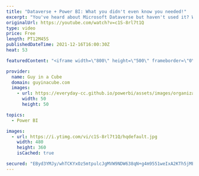 ```yaml
---
title: "Dataverse + Power BI: What you didn't even know you needed!"
excerpt: "You've heard about Microsoft Dataverse but haven't used it? Want to know more about it and how it relates to Power BI? Scott Sewell from the Power BI CAT team is here to help!  Connect with Scott: Twitter: https://twitter.com/scottsewell LinkedIn: https://www.linkedin.com/in/mscottsewell/  📢 Become"
originalUrl: https://youtube.com/watch?v=c1S-8rl7t1Q
type: video
price: Free
length: PT12M45S
publishedDateTime: 2021-12-16T16:00:30Z
heat: 53

featuredContent: "<iframe width=\"800\" height=\"500\" frameborder=\"0\" src=\"https://www.youtube.com/embed/c1S-8rl7t1Q\" allow=\"accelerometer; autoplay; encrypted-media; gyroscope; picture-in-picture\" allowfullscreen></iframe>"

provider:
  name: Guy in a Cube
  domain: guyinacube.com
  images:
    - url: https://everyday-cc.github.io/powerbi/assets/images/organizations/guyinacube.com-50x50.jpg
      width: 50
      height: 50

topics:
  - Power BI

images:
  - url: https://i.ytimg.com/vi/c1S-8rl7t1Q/hqdefault.jpg
    width: 480
    height: 360
    isCached: true

secured: "EByd3YMJy/whTCKYxOz5mtpulcJgMVW9NDW638qN+g4m9551weIxA2KTh5jMEokaBOyoNNM/cLUPwcLKOEWEXQuWiBrXxELRhyhMI/zvP7UGP65a/nbrm/ynKUQV5TApOr+cm+z4B/gBjPQtV4u6tLkvLKLZRRw+dWs4rPBLgGkWuyO4evgXPukjgbiqv4fZeyJNDDgROjg6ebwgjKk0kVf4FHICooPg75fg2GbBbOjglxHQ6fUzgh1hB3Oklt2mWVnRiItJaiznEeRmdLWRi2rE5Mq+mm6KLFeOoTE3G5AYj+Uh7wHAty23hXZOCUK4XF9ytnb52GpkjiKm/RiqQrHJK5DedBJN+k453VCaamoWgSb81EXBf/XgjYfPy1XCVnVjZkrE6hQfJr8BWeDg4QjGWxrGiTIX/7zEBBMeRw8=;t8eAUXJjvenpt6uuoLi+fw=="
---
```


